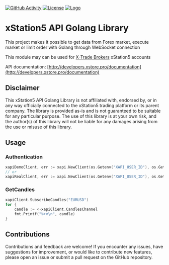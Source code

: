 [![GitHub Activity][commits-shield]][commits]
[![License][license-shield]](LICENSE)
[![Logo](https://github.com/peterszombati/xapi-node/raw/master/docs/xtb-logo.png)](https://www.xtb.com/en)
# xStation5 API Golang Library

This project makes it possible to get data from Forex market, execute market or limit order with Golang through WebSocket connection

This module may can be used for [X-Trade Brokers](https://www.xtb.com/en) xStation5 accounts

API documentation: [http://developers.xstore.pro/documentation](http://developers.xstore.pro/documentation)

## Disclaimer

This xStation5 API Golang Library is not affiliated with, endorsed by, or in any way officially connected to the xStation5 trading platform or its parent company. The library is provided as-is and is not guaranteed to be suitable for any particular purpose. The use of this library is at your own risk, and the author(s) of this library will not be liable for any damages arising from the use or misuse of this library.
<!-- Please refer to the license file for more information. -->

## Usage

### Authentication
```go
xapiDemoClient, err := xapi.NewClient(os.Getenv("XAPI_USER_ID"), os.Getenv("XAPI_PASSWORD"), "demo")
// or
xapiRealClient, err := xapi.NewClient(os.Getenv("XAPI_USER_ID"), os.Getenv("XAPI_PASSWORD"), "real")
```

### GetCandles

```go
xapiClient.SubscribeCandles("EURUSD")
for {
	candle := <-xapiClient.CandlesChannel
	fmt.Printf("%+v\n", candle)
}
```

## Contributions

Contributions and feedback are welcome! If you encounter any issues, have suggestions for improvement, or would like to contribute new features, please open an issue or submit a pull request on the GitHub repository.

[commits-shield]: https://img.shields.io/github/commit-activity/y/mateogreil/xapi-go.svg?style=for-the-badge
[commits]: https://github.com/mateogreil/xapi-go/commits/master
[license-shield]: https://img.shields.io/github/license/mateogreil/xapi-go.svg?style=for-the-badge

